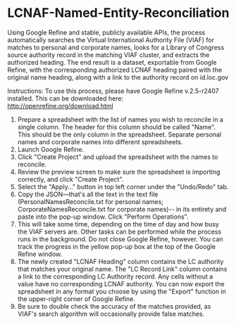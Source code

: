 LCNAF-Named-Entity-Reconciliation
=================================

Using Google Refine and stable, publicly available APIs, the process automatically searches the Virtual International Authority File (VIAF) for matches to personal and corporate names, looks for a Library of Congress source authority record in the matching VIAF cluster, and extracts the authorized heading.  The end result is a dataset, exportable from Google Refine, with the corresponding authorized LCNAF heading paired with the original name heading, along with a link to the authority record on id.loc.gov

Instructions:
To use this process, please have Google Refine v.2.5-r2407 installed.  This can be downloaded here: http://openrefine.org/download.html

1. Prepare a spreadsheet with the list of names you wish to reconcile in a single column.  The header for this column should be called "Name".  This should be the only column in the spreadsheet.  Separate personal names and corporate names into different spreadsheets.
2. Launch Google Refine.
3. Click "Create Project" and upload the spreadsheet with the names to reconcile.
4. Review the preview screen to make sure the spreadsheet is importing correctly, and click "Create Project".
5. Select the "Apply..." button in top left corner under the "Undo/Redo" tab.
6. Copy the JSON—that's all the text in the text file (PersonalNamesReconcile.txt for personal names; CorporateNamesReconcile.txt for corporate names)-- in its entirety and paste into the pop-up window.  Click "Perform Operations".
7. This will take some time, depending on the time of day and how busy the VIAF servers are. Other tasks can be performed while the process runs in the background. Do not close Google Refine, however.  You can track the progress in the yellow pop-up box at the top of the Google Refine window.
8. The newly created "LCNAF Heading" column contains the LC authority that matches your original name.  The "LC Record Link" column contains a link to the corresponding LC Authority record.  Any cells without a value have no corresponding LCNAF authority.  You can now export the spreadsheet in any format you choose by using the "Export" function in the upper-right corner of Google Refine.
9. Be sure to double check the accuracy of the matches provided, as VIAF's search algorithm will occasionally provide false matches.
